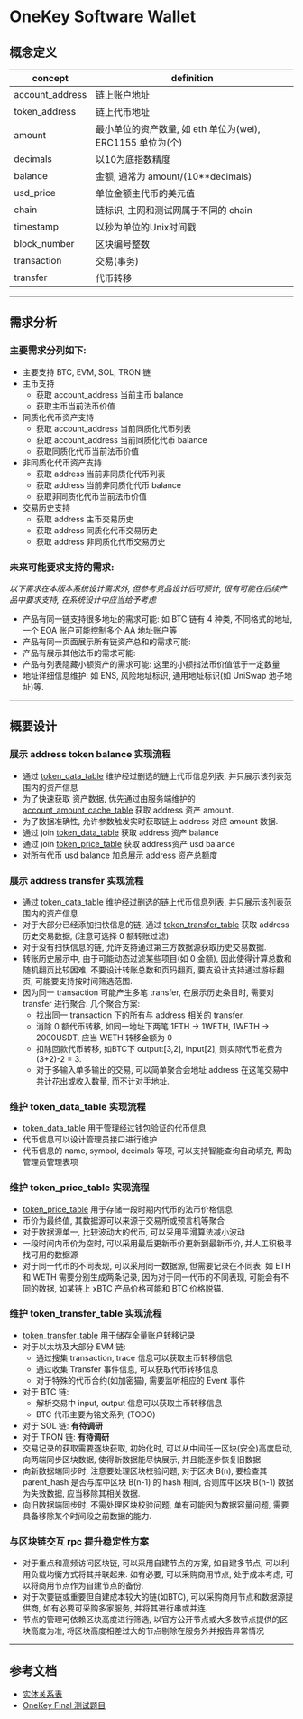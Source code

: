# OneKey Software Wallet

## 概念定义

 concept         | definition                                
-----------------|-------------------------------------------
 account_address | 链上账户地址                                    
 token_address   | 链上代币地址                                    
 amount          | 最小单位的资产数量, 如 eth 单位为(wei), ERC1155 单位为(个) 
 decimals        | 以10为底指数精度                                 
 balance         | 金额, 通常为 amount/(10**decimals)             
 usd_price       | 单位金额主代币的美元值                               
 chain           | 链标识, 主网和测试网属于不同的 chain                    
 timestamp       | 以秒为单位的Unix时间戳                             
 block_number    | 区块编号整数                                    
 transaction     | 交易(事务)                                    
 transfer        | 代币转移

------------------------------------------------------------

## 需求分析

### 主要需求分列如下:

* 主要支持 BTC, EVM, SOL, TRON 链
* 主币支持
    * 获取 account_address 当前主币 balance
    * 获取主币当前法币价值
* 同质化代币资产支持
    * 获取 account_address 当前同质化代币列表
    * 获取 account_address 当前同质化代币 balance
    * 获取同质化代币当前法币价值
* 非同质化代币资产支持
    * 获取 address 当前非同质化代币列表
    * 获取 address 当前非同质化代币 balance
    * 获取非同质化代币当前法币价值
* 交易历史支持
    * 获取 address 主币交易历史
    * 获取 address 同质化代币交易历史
    * 获取 address 非同质化代币交易历史

### 未来可能要求支持的需求:

*以下需求在本版本系统设计需求外, 但参考竞品设计后可预计, 很有可能在后续产品中要求支持, 在系统设计中应当给予考虑*

* 产品有同一链支持很多地址的需求可能: 如 BTC 链有 4 种类, 不同格式的地址, 一个 EOA 账户可能控制多个 AA 地址账户等
* 产品有同一页面展示所有链资产总和的需求可能:
* 产品有展示其他法币的需求可能:
* 产品有列表隐藏小额资产的需求可能: 这里的小额指法币价值低于一定数量
* 地址详细信息维护: 如 ENS, 风险地址标识, 通用地址标识(如 UniSwap 池子地址)等.

------------------------------------------------------------

## 概要设计

### 展示 address token balance 实现流程

* 通过 [token_data_table](./doc/实体关系表.md#代币信息储存表--tokendatatable) 维护经过删选的链上代币信息列表,
  并只展示该列表范围内的资产信息
* 为了快速获取 资产数据, 优先通过由服务端维护的
  [account_amount_cache_table](./doc/实体关系表.md#用户资产缓存表--accountamountcachetable) 获取 address 资产 amount.
* 为了数据准确性, 允许参数触发实时获取链上 address 对应 amount 数据.
* 通过 join [token_data_table](./doc/实体关系表.md#代币信息储存表--tokendatatable) 获取 address 资产 balance
* 通过 join [token_price_table](./doc/实体关系表.md#代币币价表--tokenpricetable) 获取 address资产 usd balance
* 对所有代币 usd balance 加总展示 address 资产总额度

### 展示 address transfer 实现流程

* 通过 [token_data_table](./doc/实体关系表.md#代币信息储存表--tokendatatable) 维护经过删选的链上代币信息列表,
  并只展示该列表范围内的资产信息
* 对于大部分已经添加扫快信息的链, 通过 [token_transfer_table](./doc/实体关系表.md#资产转移表--tokentransfertable) 获取
address 历史交易数据, (注意可选择 0 额转账过滤)
* 对于没有扫快信息的链, 允许支持通过第三方数据源获取历史交易数据.
* 转账历史展示中, 由于可能动态过滤某些项目(如 0 金额), 因此使得计算总数和随机翻页比较困难,
  不要设计转账总数和页码翻页, 要支设计支持通过游标翻页, 可能要支持按时间筛选范围.
* 因为同一 transaction 可能产生多笔 transfer, 在展示历史条目时, 需要对 transfer 进行聚合.
  几个聚合方案:
  * 找出同一 transaction 下的所有与 address 相关的 transfer.
  * 消除 0 额代币转移, 如同一地址下两笔 1ETH -> 1WETH, 1WETH -> 2000USDT, 应当 WETH 转移金额为 0
  * 扣除回款代币转移, 如BTC下 output:[3,2], input[2], 则实际代币花费为 (3+2)-2 = 3.
  * 对于多输入单多输出的交易, 可以简单聚合会地址 address 在这笔交易中共计花出或收入数量, 而不计对手地址.


### 维护 token_data_table 实现流程

* [token_data_table](./doc/实体关系表.md#代币信息储存表--tokendatatable) 用于管理经过钱包验证的代币信息
* 代币信息可以设计管理员接口进行维护
* 代币信息的 name, symbol, decimals 等项, 可以支持智能查询自动填充, 帮助管理员管理表项

### 维护 token_price_table 实现流程

* [token_price_table](./doc/实体关系表.md#代币币价表--tokenpricetable) 用于存储一段时期内代币的法币价格信息
* 币价为最终值, 其数据源可以来源于交易所或预言机等聚合
* 对于数据源单一, 比较波动大的代币, 可以采用平滑算法减小波动
* 一段时间内币价为空时, 可以采用最后更新币价更新到最新币价, 并人工积极寻找可用的数据源
* 对于同一代币的不同表现, 可以采用同一数据源, 但需要记录在不同表: 如 ETH 和 WETH 需要分别生成两条记录, 
因为对于同一代币的不同表现, 可能会有不同的数据, 如某链上 xBTC 产品价格可能和 BTC 价格脱锚.

### 维护 token_transfer_table 实现流程

* [token_transfer_table](./doc/实体关系表.md#资产转移表--tokentransfertable) 用于储存全量账户转移记录
* 对于以太坊及大部分 EVM 链: 
  * 通过搜集 transaction, trace 信息可以获取主币转移信息
  * 通过收集 Transfer 事件信息, 可以获取代币转移信息
  * 对于特殊的代币合约(如加密猫), 需要监听相应的 Event 事件
* 对于 BTC 链:
  * 解析交易中 input, output 信息可以获取主币转移信息
  * BTC 代币主要为铭文系列 (TODO)
* 对于 SOL 链: **有待调研**
* 对于 TRON 链: **有待调研**
* 交易记录的获取需要逐块获取, 初始化时, 可以从中间任一区块(安全)高度启动, 向两端同步区块数据,
使得新数据能尽快展示, 并且能逐步恢复旧数据
* 向新数据端同步时, 注意要处理区块校验问题, 对于区块 B(n), 要检查其 parent_hash 是否与库中区块 B(n-1) 的 hash 相同, 
否则库中区块 B(n-1) 数据为失效数据, 应当移除其相关数据.
* 向旧数据端同步时, 不需处理区块校验问题, 单有可能因为数据容量问题, 需要具备移除某个时间段之前数据的能力.

### 与区块链交互 rpc 提升稳定性方案

* 对于重点和高频访问区块链, 可以采用自建节点的方案, 如自建多节点, 可以利用负载均衡方式将其并联起来.
如有必要, 可以采购商用节点, 处于成本考虑, 可以将商用节点作为自建节点的备份.
* 对于次要链或重要但自建成本较大的链(如BTC), 可以采购商用节点和数据源提供商, 如有必要可采购多家服务, 并将其进行串或并连.
* 节点的管理可依赖区块高度进行筛选, 以官方公开节点或大多数节点提供的区块高度为准, 将区块高度相差过大的节点剔除在服务外并报告异常情况

------------------------------------------------------------

## 参考文档

* [实体关系表](./doc/实体关系表.md)
* [OneKey Final 测试题目](https://chip-asphalt-ca1.notion.site/OneKey-Final-c60da4846a45428e9340749a124e4f11)
